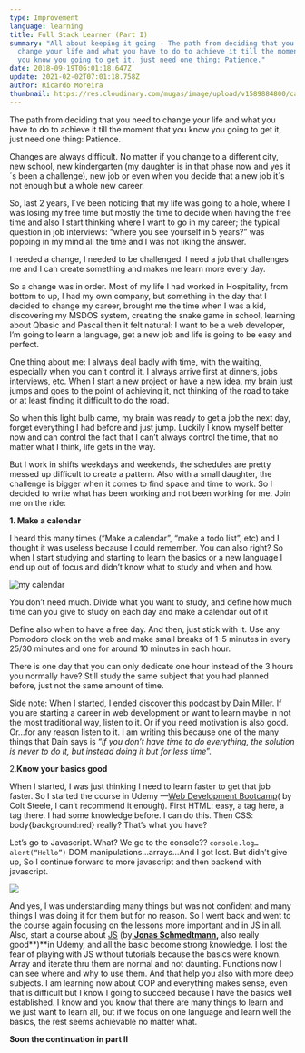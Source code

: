 ```yaml
---
type: Improvement
language: learning
title: Full Stack Learner (Part I)
summary: "All about keeping it going - The path from deciding that you need to
  change your life and what you have to do to achieve it till the moment that
  you know you going to get it, just need one thing: Patience."
date: 2018-09-19T06:01:18.647Z
update: 2021-02-02T07:01:18.758Z
author: Ricardo Moreira
thumbnail: https://res.cloudinary.com/mugas/image/upload/v1589884800/calendar_frz1sn.png
---
```

The path from deciding that you need to change your life and what you have to do to achieve it till the moment that you know you going to get it, just need one thing: Patience.

Changes are always difficult. No matter if you change to a different city, new school, new kindergarten (my daughter is in that phase now and yes it´s been a challenge), new job or even when you decide that a new job it´s not enough but a whole new career.

So, last 2 years, I´ve been noticing that my life was going to a hole, where I was losing my free time but mostly the time to decide when having the free time and also I start thinking where I want to go in my career; the typical question in job interviews: “where you see yourself in 5 years?” was popping in my mind all the time and I was not liking the answer.

I needed a change, I needed to be challenged. I need a job that challenges me and I can create something and makes me learn more every day.

So a change was in order. Most of my life I had worked in Hospitality, from bottom to up, I had my own company, but something in the day that I decided to change my career, brought me the time when I was a kid, discovering my MSDOS system, creating the snake game in school, learning about Qbasic and Pascal then it felt natural: I want to be a web developer, I’m going to learn a language, get a new job and life is going to be easy and perfect.

One thing about me: I always deal badly with time, with the waiting, especially when you can´t control it. I always arrive first at dinners, jobs interviews, etc. When I start a new project or have a new idea, my brain just jumps and goes to the point of achieving it, not thinking of the road to take or at least finding it difficult to do the road.

So when this light bulb came, my brain was ready to get a job the next day, forget everything I had before and just jump. Luckily I know myself better now and can control the fact that I can’t always control the time, that no matter what I think, life gets in the way.

But I work in shifts weekdays and weekends, the schedules are pretty messed up difficult to create a pattern. Also with a small daughter, the challenge is bigger when it comes to find space and time to work. So I decided to write what has been working and not been working for me. Join me on the ride:

**1. Make a calendar**

I heard this many times (“Make a calendar”, “make a todo list”, etc) and I thought it was useless because I could remember. You can also right? So when I start studying and starting to learn the basics or a new language I end up out of focus and didn’t know what to study and when and how.

![my calendar](https://res.cloudinary.com/mugas/image/upload/w_auto:100:600/v1589884800/calendar_frz1sn.png "My calendar")

You don’t need much. Divide what you want to study, and define how much time can you give to study on each day and make a calendar out of it

Define also when to have a free day. And then, just stick with it. Use any Pomodoro clock on the web and make small breaks of 1–5 minutes in every 25/30 minutes and one for around 10 minutes in each hour.

There is one day that you can only dedicate one hour instead of the 3 hours you normally have? Still study the same subject that you had planned before, just not the same amount of time.

Side note: When I started, I ended discover this [podcast](https://player.fm/series/start-here-web-development) by Dain Miller. If you are starting a career in web development or want to learn maybe in not the most traditional way, listen to it. Or if you need motivation is also good. Or…for any reason listen to it. I am writing this because one of the many things that Dain says is “*if you don’t have time to do everything, the solution is never to do it, but instead doing it but for less time*”.

<!--StartFragment-->

2.**Know your basics good**

When I started, I was just thinking I need to learn faster to get that job faster. So I started the course in Udemy —[Web Development Bootcamp](https://www.udemy.com/the-web-developer-bootcamp/)( by Colt Steele, I can’t recommend it enough). First HTML: easy, a tag here, a tag there. I had some knowledge before. I can do this. Then CSS: body{background:red} really? That’s what you have?

Let’s go to Javascript. What? We go to the console??  `console.log…alert(“Hello”)` DOM manipulations…arrays…And I got lost. But didn’t give up, So I continue forward to more javascript and then backend with javascript.

![](https://res.cloudinary.com/mugas/image/upload/v1590401357/0_TCpww_-adY_FC5gA_ydqikg.jpg)



And yes, I was understanding many things but was not confident and many things I was doing it for them but for no reason. So I went back and went to the course again focusing on the lessons more important and in JS in all. Also, start a course about [JS](https://www.udemy.com/the-complete-javascript-course/) (by[ **Jonas Schmedtmann**](https://www.udemy.com/user/jonasschmedtmann/)**,** also really good**)**in Udemy, and all the basic become strong knowledge. I lost the fear of playing with JS without tutorials because the basics were known. Array and iterate thru them are normal and not daunting. Functions now I can see where and why to use them. And that help you also with more deep subjects. I am learning now about OOP and everything makes sense, even that is difficult but I know I going to succeed because I have the basics well established. I know and you know that there are many things to learn and we just want to learn all, but if we focus on one language and learn well the basics, the rest seems achievable no matter what.



**Soon the continuation in part II**
